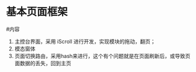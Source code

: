 # 基本页面框架

#内容

1. 主控台界面，采用 iScroll 进行开发，实现模块的拖动，翻页；
2. 模态窗体
3. 页面切换路由，采用hash来进行，这个有个问题就是在页面刷新后，或导致页面数据的丢失，回到主页



